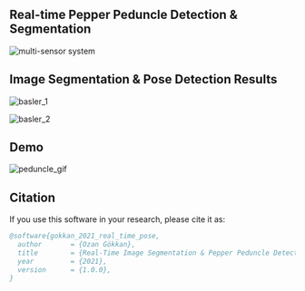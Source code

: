 ## Real-time Pepper Peduncle Detection & Segmentation

![multi-sensor system](https://github.com/user-attachments/assets/8f9fce95-7c58-4c3b-9f88-ab64a3192059)

## Image Segmentation & Pose Detection Results


![basler_1](https://github.com/user-attachments/assets/d5e3c321-a545-43e2-a8d5-110d9e277c9a)


![basler_2](https://github.com/user-attachments/assets/df3aef58-0d3a-41c8-b9b0-d14e35ba0702)


## Demo

![peduncle_gif](https://github.com/user-attachments/assets/79d08d38-2888-4ea2-bb02-1661fc45b9e4)


## Citation

If you use this software in your research, please cite it as:

```bibtex
@software{gokkan_2021_real_time_pose,
  author       = {Ozan Gökkan},
  title        = {Real-Time Image Segmentation & Pepper Peduncle Detection},
  year         = {2021},
  version      = {1.0.0},
}
